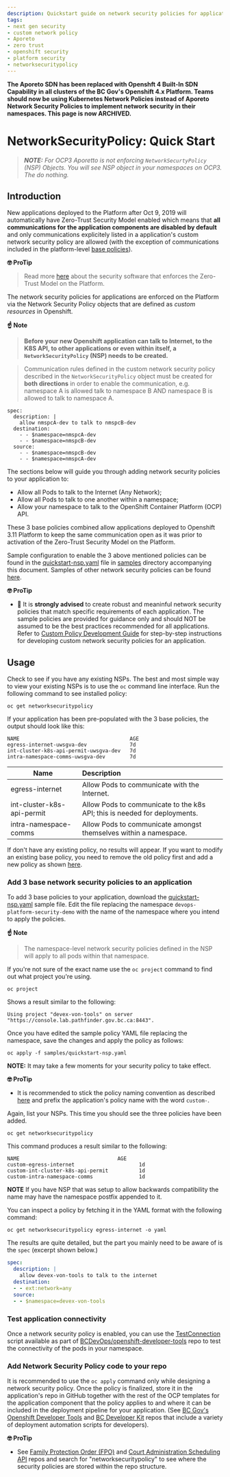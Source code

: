 ```yaml
---
description: Quickstart guide on network security policies for applications hosted on the Openshift platform to allow product teams to take advantage of the new security model that is now available on the platform through the use of the Aporeto software.
tags:
- next gen security
- custom network policy
- Aporeto
- zero trust
- openshift security
- platform security
- networksecuritypolicy
---
```



**The Aporeto SDN has been replaced with Openshft 4 Built-In SDN Capability in all clusters of the BC Gov's Openshift 4.x Platform. Teams should now be using Kubernetes Network Policies instead of Aporeto Network Security Policies to implement network security in their namespaces. This page is now ARCHIVED.**

# NetworkSecurityPolicy: Quick Start

> ***NOTE:** For OCP3 Aporetto is not enforcing `NetworkSecurtyPolicy` (NSP) Objects.  You will see NSP object in your namespaces on OCP3.  The do nothing.*

## Introduction

New applications deployed to the Platform after Oct 9, 2019 will automatically have Zero-Trust Security Model enabled which means that **all communications for the application components are disabled by default** and only communications explicitely listed in a application's custom network security policy are allowed (with the exception of communications included in the platform-level [base policies](../architecture/design_decisions.md#base-policies)). 

**🤓 ProTip**
>Read more [here](../readme.md) about the security software that enforces the Zero-Trust Model on the Platform.

The network security policies for applications are enforced on the Platform via the Network Security Policy objects that are defined as *custom resources* in Openshift. 

**:point_up: Note**

> **Before your new Openshift application can talk to Internet, to the K8S API, to other applications or even within itself, a `NetworkSecurityPolicy` (NSP) needs to be created.**

> Communication rules defined in the custom network security policy described in the `NetworkSecurityPolicy` object must be created for **both directions** in order to enable the communication, e.g. namespace A is allowed talk to namespace B AND namespace B is allowed to talk to namespace A. 

```
spec:
  description: |
    allow nmspcA-dev to talk to nmspcB-dev
  destination:
    - - $namespace=nmspcA-dev
    - - $namespace=nmspcB-dev
  source:
    - - $namespace=nmspcB-dev
    - - $namespace=nmspcA-dev
``` 

The sections below will guide you through adding network security policies to your application to:

* Allow all Pods to talk to the Internet (Any Network);
* Allow all Pods to talk to one another within a namespace;
* Allow your namespace to talk to the OpenShift Container Platform (OCP) API.

These 3 base policies combined allow applications deployed to Openshift 3.11 Platform to keep the same communication open as it was prior to activation of the Zero-Trust Security Model on the Platform.

Sample configuration to enable the 3 above mentioned policies can be found in the [quickstart-nsp.yaml](./sample/quickstart-nsp.yaml) file in [samples](./sample) directory accompanying this document. Samples of other network security policies can be found [here](./CustomPolicy.md).

**🤓 ProTip**

* 🚫 It is **strongly advised** to create robust and meaninful network security policies that match specific requirements of each application. The sample policies are provided for guidance only and should NOT be assumed to be the best practices recommended for all applications.  Refer to [Custom Policy Development Guide](./CustomPolicy.md) for step-by-step instructions for developing custom network security policies for an application.


## Usage

Check to see if you have any existing NSPs. The best and most simple way to view your existing NSPs is to use the `oc` command line interface. Run the following command to see installed policy:

```console
oc get networksecuritypolicy
```

If your application has been pre-populated with the 3 base policies, the output should look like this:

```console
NAME                                    AGE
egress-internet-uwsgva-dev              7d
int-cluster-k8s-api-permit-uwsgva-dev   7d
intra-namespace-comms-uwsgva-dev        7d
```

| Name                       | Description     |
| ---------------------------|:----------------|
| egress-internet | Allow Pods to communicate with the Internet.|
| int-cluster-k8s-api-permit | Allow Pods to communicate to the k8s API; this is needed for deployments.|
| intra-namespace-comms | Allow Pods to communicate amongst themselves within a namespace.|

If don't have any existing policy, no results will appear. 
If you want to modify an existing base policy, you need to remove the old policy first and add a new policy as shown [here](./CustomPolicy.md#remove-it).

### Add 3 base network security policies to an application

To add 3 base policies to your application, download the [quickstart-nsp.yaml](./sample/quickstart-nsp.yaml) sample file. Edit the file replacing the namespace `devops-platform-security-demo` with the name of the namespace where you intend to apply the policies. 

**:point_up: Note**

> The namespace-level network security policies defined in the NSP will apply to all pods within that namespace.

If you're not sure of the exact name use the `oc project` command to find out what project you're using.

```console
oc project
```

Shows a result similar to the following:

```console
Using project "devex-von-tools" on server "https://console.lab.pathfinder.gov.bc.ca:8443".
```

Once you have edited the sample policy YAML file replacing the namespace, save the changes and apply the policy as follows:

```console
oc apply -f samples/quickstart-nsp.yaml
```

**NOTE:** It may take a few moments for your security policy to take effect.

**🤓 ProTip**

* It is recommended to stick the policy naming convention as described [here](../architecture/design_decisions.md#policy-naming-conventions) and prefix the application's policy name with the word `custom-`.


Again, list your NSPs. This time you should see the three policies have been added.  

```console
oc get networksecuritypolicy
```

This command produces a result similar to the following:


```console
NAME                                AGE
custom-egress-internet                     1d
custom-int-cluster-k8s-api-permit          1d
custom-intra-namespace-comms               1d
```
**NOTE** If you have NSP that was setup to allow backwards compatibility the name may have the namespace postfix appended to it.

You can inspect a policy by fetching it in the YAML format with the following command:

```console
oc get networksecuritypolicy egress-internet -o yaml
```

The results are quite detailed, but the part you mainly need to be aware of is the `spec` (excerpt shown below.)

```yaml
spec:
  description: |
    allow devex-von-tools to talk to the internet
  destination:
  - - ext:network=any
  source:
  - - $namespace=devex-von-tools
```


### Test application connectivity

Once a network security policy is enabled, you can use the [TestConnection](https://github.com/BCDevOps/openshift-developer-tools/blob/master/bin/testConnection) script available as part of [BCDevOps/openshift-developer-tools](https://github.com/BCDevOps/openshift-developer-tools) repo to test the connectivity of the pods in your namespace.

### Add Network Security Policy code to your repo

It is recommended to use the `oc apply` command only while designing a network security policy. Once the policy is finalized, store it in the application's repo in GitHub together with the rest of the OCP templates for the application component that the policy applies to and where it can be included in the deployment pipeline for your application. (See [BC Gov's Openshift Developer Tools](https://github.com/BCDevOps/openshift-developer-tools) and [BC Developer Kit](https://github.com/BCDevOps/bcdk) repos that include a variety of deployment automation scripts for developers). 

**🤓 ProTip**

* See [Family Protection Order (FPO)](https://github.com/bcgov/Family-Protection-Order) and [Court Administration Scheduling API](https://github.com/bcgov/cass-api) repos and search for "networksecuritypolicy" to see where the security policies are stored within the repo structure.
